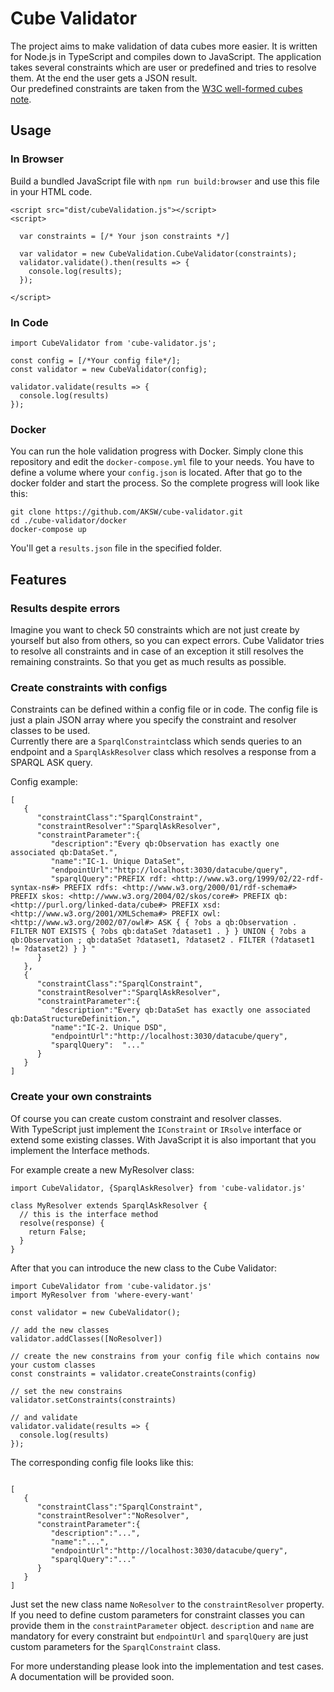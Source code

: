 Cube Validator
==============

The project aims to make validation of data cubes more easier. It is written for Node.js in TypeScript and compiles down to JavaScript. The application takes several constraints which are user or predefined and tries to resolve them. At the end the user gets a JSON result.  
Our predefined constraints are taken from the [W3C well-formed cubes note](https://www.w3.org/TR/vocab-data-cube/).

Usage
-----

### In Browser

Build a bundled JavaScript file with `npm run build:browser` and use this file in your HTML code.

```
<script src="dist/cubeValidation.js"></script>
<script>

  var constraints = [/* Your json constraints */]

  var validator = new CubeValidation.CubeValidator(constraints);
  validator.validate().then(results => {
    console.log(results);
  });

</script>
```

### In Code

```
import CubeValidator from 'cube-validator.js';

const config = [/*Your config file*/];
const validator = new CubeValidator(config);

validator.validate(results => {
  console.log(results)
});
```

### Docker

You can run the hole validation progress with Docker. Simply clone this repository and edit the `docker-compose.yml` file to your needs. You have to define a volume where your `config.json` is located. After that go to the docker folder and start the process. So the complete progress will look like this:

```
git clone https://github.com/AKSW/cube-validator.git
cd ./cube-validator/docker
docker-compose up
```

You'll get a `results.json` file in the specified folder.

Features
--------

### Results despite errors

Imagine you want to check 50 constraints which are not just create by yourself but also from others, so you can expect errors. Cube Validator tries to resolve all constraints and in case of an exception it still resolves the remaining constraints. So that you get as much results as possible.

### Create constraints with configs

Constraints can be defined within a config file or in code. The config file is just a plain JSON array where you specify the constraint and resolver classes to be used.  
Currently there are a `SparqlConstraint`class which sends queries to an endpoint and a `SparqlAskResolver` class which resolves a response from a SPARQL ASK query.

Config example:

```
[  
   {  
      "constraintClass":"SparqlConstraint",
      "constraintResolver":"SparqlAskResolver",
      "constraintParameter":{  
         "description":"Every qb:Observation has exactly one associated qb:DataSet.",
         "name":"IC-1. Unique DataSet",
         "endpointUrl":"http://localhost:3030/datacube/query",
         "sparqlQuery":"PREFIX rdf: <http://www.w3.org/1999/02/22-rdf-syntax-ns#> PREFIX rdfs: <http://www.w3.org/2000/01/rdf-schema#> PREFIX skos: <http://www.w3.org/2004/02/skos/core#> PREFIX qb: <http://purl.org/linked-data/cube#> PREFIX xsd: <http://www.w3.org/2001/XMLSchema#> PREFIX owl: <http://www.w3.org/2002/07/owl#> ASK { { ?obs a qb:Observation . FILTER NOT EXISTS { ?obs qb:dataSet ?dataset1 . } } UNION { ?obs a qb:Observation ; qb:dataSet ?dataset1, ?dataset2 . FILTER (?dataset1 != ?dataset2) } } "
      }
   },
   {  
      "constraintClass":"SparqlConstraint",
      "constraintResolver":"SparqlAskResolver",
      "constraintParameter":{  
         "description":"Every qb:DataSet has exactly one associated qb:DataStructureDefinition.",
         "name":"IC-2. Unique DSD",
         "endpointUrl":"http://localhost:3030/datacube/query",
         "sparqlQuery":  "..."
      }
   }
]
```

### Create your own constraints

Of course you can create custom constraint and resolver classes.  
With TypeScript just implement the `IConstraint` or `IRsolve` interface or extend some existing classes. With JavaScript it is also important that you implement the Interface methods.

For example create a new MyResolver class:

```
import CubeValidator, {SparqlAskResolver} from 'cube-validator.js'

class MyResolver extends SparqlAskResolver {
  // this is the interface method
  resolve(response) {
    return False;
  }
}
```

After that you can introduce the new class to the Cube Validator:

```
import CubeValidator from 'cube-validator.js'
import MyResolver from 'where-every-want'

const validator = new CubeValidator();

// add the new classes
validator.addClasses([NoResolver])

// create the new constrains from your config file which contains now your custom classes
const constraints = validator.createConstraints(config)

// set the new constrains
validator.setConstraints(constraints)

// and validate
validator.validate(results => {
  console.log(results)
});
```

The corresponding config file looks like this:

```

[  
   {  
      "constraintClass":"SparqlConstraint",
      "constraintResolver":"NoResolver",
      "constraintParameter":{  
         "description":"...",
         "name":"...",
         "endpointUrl":"http://localhost:3030/datacube/query",
         "sparqlQuery":"..."
      }
   }
]
```

Just set the new class name `NoResolver` to the `constraintResolver` property. If you need to define custom parameters for constraint classes you can provide them in the `constraintParameter` object. `description` and `name` are mandatory for every constraint but `endpointUrl` and `sparqlQuery` are just custom parameters for the `SparqlConstraint` class.

For more understanding please look into the implementation and test cases. A documentation will be provided soon.
